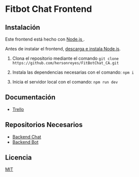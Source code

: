
# Fitbot Chat Frontend
## Instalación
Este frontend está hecho con [Node.js ](https://nodejs.org/en).

Antes de instalar el frontend, [descarga e instala Node.js](https://nodejs.org/en/download).

1. Clona el repositorio mediante el comando 
`git clone https://github.com/hersonreyes/FitBotChat_CA.git `

2. Instala las dependencias necesarias con el comando: `npm i`

3. Inicia el servidor local con el comando: `npm run dev`

## Documentación
- [Trello](https://trello.com/invite/b/QF0K84io/ATTI3c713c9f17181cd0dbdaa8eb841a04c38C43DD8D/fitbot-chat)

## Repositorios Necesarios
- [Backend Chat](https://github.com/hersonreyes/Backend-ACA.git)
- [Backend Bot](https://github.com/mzfdev/FitnessApp.git)

## Licencia
[MIT](https://github.com/hersonreyes/FitBotChat_CA/blob/main/LICENSE)
